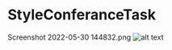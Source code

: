 # StyleConferanceTask
Screenshot 2022-05-30 144832.png
![alt text](https://github.com/nurxan02/StyleConferanceTask/blob/main/Screenshot_2022-05-30_144832.png)
